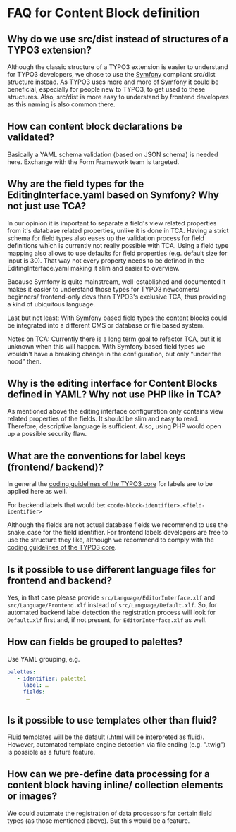 # FAQ for Content Block definition  

## Why do we use src/dist instead of structures of a TYPO3 extension?

Although the classic structure of a TYPO3 extension is easier to understand for TYPO3 developers,
we chose to use the [Symfony](https://symfony.com/) compliant src/dist structure instead.
As TYPO3 uses more and more of Symfony it could be beneficial, especially for people new to TYPO3, to get used to these structures.
Also, src/dist is more easy to understand by frontend developers as this naming is also common there.

## How can content block declarations be validated?

Basically a YAML schema validation (based on JSON schema) is needed here. Exchange with the Form Framework team is targeted.

## Why are the field types for the EditingInterface.yaml based on Symfony? Why not just use TCA?

In our opinion it is important to separate a field's view related properties from it's database related properties, 
unlike it is done in TCA. Having a strict schema for field types also eases up the validation process for field definitions 
which is currently not really possible with TCA. Using a field type mapping also allows to use defaults for field properties (e.g. default size for input is 30). 
That way not every property needs to be defined in the EditingInterface.yaml making it slim and easier to overview.

Bacause Symfony is quite mainstream, well-established and documented it makes it easier to understand those types for 
TYPO3 newcomers/ beginners/ frontend-only devs than TYPO3's exclusive TCA, thus providing a kind of ubiquitous language.

Last but not least: With Symfony based field types the content blocks could be integrated into a different CMS or database or file based system.

Notes on TCA:
Currently there is a long term goal to refactor TCA, but it is unknown when this will happen. 
With Symfony based field types we wouldn’t have a breaking change in the configuration, but only “under the hood” then.


## Why is the editing interface for Content Blocks defined in YAML? Why not use PHP like in TCA?

As mentioned above the editing interface configuration only contains view related properties of the fields. It should be
slim and easy to read. Therefore, descriptive language is sufficient.
Also, using PHP would open up a possible security flaw.

## What are the conventions for label keys (frontend/ backend)?

In general the [coding guidelines of the TYPO3 core](https://docs.typo3.org/m/typo3/reference-coreapi/master/en-us/ApiOverview/Internationalization/XliffFormat.html#xliff-id-naming) 
for labels are to be applied here as well.

For backend labels that would be: `<code-block-identifier>.<field-identifier>`

Although the fields are not actual database fields we recommend to use the snake_case for the field identifier.
For frontend labels developers are free to use the structure they like, although we recommend to comply 
with the [coding guidelines of the TYPO3 core](https://docs.typo3.org/m/typo3/reference-coreapi/master/en-us/ApiOverview/Internationalization/XliffFormat.html#xliff-id-naming).

## Is it possible to use different language files for frontend and backend?

Yes, in that case please provide `src/Language/EditorInterface.xlf` and `src/Language/Frontend.xlf` instead of `src/Language/Default.xlf`. 
So, for automated backend label detection the registration process will look for` Default.xlf` first and, if not present, for `EditorInterface.xlf` as well.

## How can fields be grouped to palettes?

Use YAML grouping, e.g.
```yaml
palettes:
   - identifier: palette1
     label: …
     fields:
      …
```

## Is it possible to use templates other than fluid?

Fluid templates will be the default (.html will be interpreted as fluid). However, automated template engine detection via file ending (e.g. ".twig") is possible as a future feature.

## How can we pre-define data processing for a content block having inline/ collection elements or images?

We could automate the registration of data processors for certain field types (as those mentioned above). But this would be a feature.
